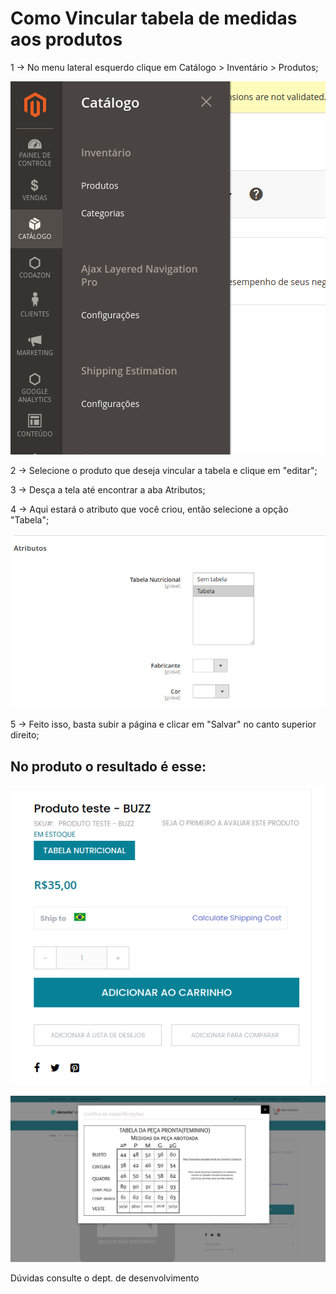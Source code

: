 # Como Vincular tabela de medidas aos produtos

1 -> No menu lateral esquerdo clique em Catálogo > Inventário > Produtos;

![Produto](https://github.com/Buzz-Dev-Web/Tutoriais/blob/master/Magento_2/23%20-%20Vinculando%20tabela%20de%20medidas%20aos%20produtos/images/imagem1.png)

2 -> Selecione o produto que deseja vincular a tabela e clique em "editar";

3 -> Desça a tela até encontrar a aba Atributos;

4 -> Aqui estará o atributo que você criou, então selecione a opção "Tabela";

![Produto](https://github.com/Buzz-Dev-Web/Tutoriais/blob/master/Magento_2/23%20-%20Vinculando%20tabela%20de%20medidas%20aos%20produtos/images/imagem2.png)

5 -> Feito isso, basta subir a página e clicar em "Salvar" no canto superior direito;

## No produto o resultado é esse:

![Produto](https://github.com/Buzz-Dev-Web/Tutoriais/blob/master/Magento_2/23%20-%20Vinculando%20tabela%20de%20medidas%20aos%20produtos/images/imagem3.png)

![Produto](https://github.com/Buzz-Dev-Web/Tutoriais/blob/master/Magento_2/23%20-%20Vinculando%20tabela%20de%20medidas%20aos%20produtos/images/imagem4.png)


Dúvidas consulte o dept. de desenvolvimento